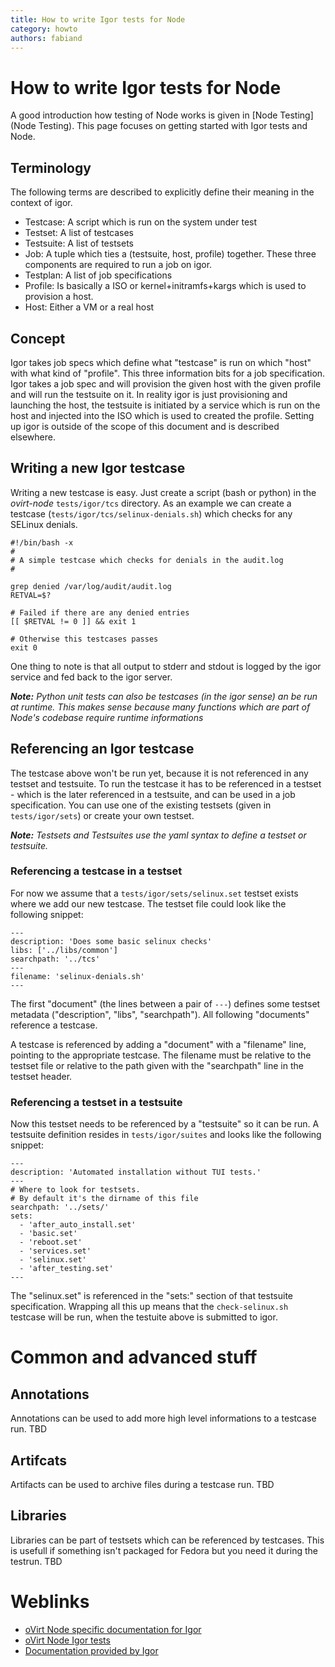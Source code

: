 ```yaml
---
title: How to write Igor tests for Node
category: howto
authors: fabiand
---
```


<!-- TODO: Content review -->

# How to write Igor tests for Node

A good introduction how testing of Node works is given in [Node Testing](Node Testing). This page focuses on getting started with Igor tests and Node.

## Terminology

The following terms are described to explicitly define their meaning in the context of igor.

*   Testcase: A script which is run on the system under test
*   Testset: A list of testcases
*   Testsuite: A list of testsets
*   Job: A tuple which ties a (testsuite, host, profile) together. These three components are required to run a job on igor.
*   Testplan: A list of job specifications
*   Profile: Is basically a ISO or kernel+initramfs+kargs which is used to provision a host.
*   Host: Either a VM or a real host

## Concept

Igor takes job specs which define what "testcase" is run on which "host" with what kind of "profile". This three information bits for a job specification. Igor takes a job spec and will provision the given host with the given profile and will run the testsuite on it. In reality igor is just provisioning and launching the host, the testsuite is initiated by a service which is run on the host and injected into the ISO which is used to created the profile. Setting up igor is outside of the scope of this document and is described elsewhere.

## Writing a new Igor testcase

Writing a new testcase is easy. Just create a script (bash or python) in the *ovirt-node* `tests/igor/tcs` directory. As an example we can create a testcase (`tests/igor/tcs/selinux-denials.sh`) which checks for any SELinux denials.

    #!/bin/bash -x
    #
    # A simple testcase which checks for denials in the audit.log
    #

    grep denied /var/log/audit/audit.log
    RETVAL=$?

    # Failed if there are any denied entries
    [[ $RETVAL != 0 ]] && exit 1

    # Otherwise this testcases passes
    exit 0

One thing to note is that all output to stderr and stdout is logged by the igor service and fed back to the igor server.

***Note:** Python unit tests can also be testcases (in the igor sense) an be run at runtime. This makes sense because many functions which are part of Node's codebase require runtime informations*

## Referencing an Igor testcase

The testcase above won't be run yet, because it is not referenced in any testset and testsuite. To run the testcase it has to be referenced in a testset - which is the later referenced in a testsuite, and can be used in a job specification. You can use one of the existing testsets (given in `tests/igor/sets`) or create your own testset.

***Note:** Testsets and Testsuites use the yaml syntax to define a testset or testsuite.*

### Referencing a testcase in a testset

For now we assume that a `tests/igor/sets/selinux.set` testset exists where we add our new testcase. The testset file could look like the following snippet:

    ---
    description: 'Does some basic selinux checks'
    libs: ['../libs/common']
    searchpath: '../tcs'
    ---
    filename: 'selinux-denials.sh'
    ---

The first "document" (the lines between a pair of `---`) defines some testset metadata ("description", "libs", "searchpath"). All following "documents" reference a testcase.

A testcase is referenced by adding a "document" with a "filename" line, pointing to the appropriate testcase. The filename must be relative to the testset file or relative to the path given with the "searchpath" line in the testset header.

### Referencing a testset in a testsuite

Now this testset needs to be referenced by a "testsuite" so it can be run. A testsuite definition resides in `tests/igor/suites` and looks like the following snippet:

    ---
    description: 'Automated installation without TUI tests.'
    ---
    # Where to look for testsets.
    # By default it's the dirname of this file
    searchpath: '../sets/'
    sets:
      - 'after_auto_install.set'
      - 'basic.set'
      - 'reboot.set'
      - 'services.set'
      - 'selinux.set'
      - 'after_testing.set'
    ---

The "selinux.set" is referenced in the "sets:" section of that testsuite specification. Wrapping all this up means that the `check-selinux.sh` testcase will be run, when the testuite above is submitted to igor.

# Common and advanced stuff

## Annotations

Annotations can be used to add more high level informations to a testcase run. TBD

## Artifcats

Artifacts can be used to archive files during a testcase run. TBD

## Libraries

Libraries can be part of testsets which can be referenced by testcases. This is usefull if something isn't packaged for Fedora but you need it during the testrun. TBD

# Weblinks

*   [oVirt Node specific documentation for Igor](http://gerrit.ovirt.org/gitweb?p=ovirt-node.git;a=tree;f=tests/igor/docs;hb=HEAD)
*   [oVirt Node Igor tests](http://gerrit.ovirt.org/gitweb?p=ovirt-node.git;a=tree;f=tests/igor;hb=HEAD)
*   [Documentation provided by Igor](https://gitorious.org/ovirt/igord/trees/master/docs)

